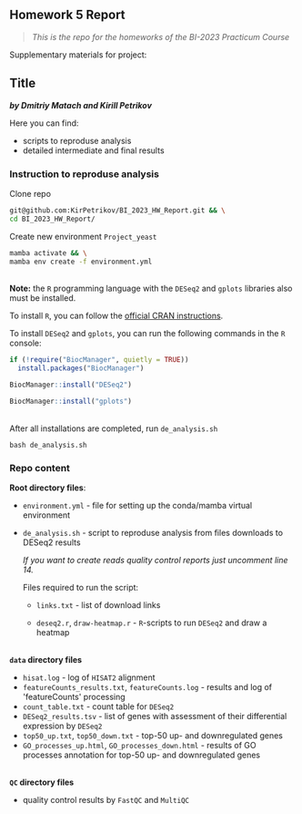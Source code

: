 ## Homework 5 Report
> *This is the repo for the homeworks of the BI-2023 Practicum Course*

Supplementary materials for project:

## Title
***by Dmitriy  Matach and Kirill Petrikov***

Here you can find:
- scripts to reproduse analysis
- detailed intermediate and final results

### Instruction to reproduse analysis

Clone repo
```bash
git@github.com:KirPetrikov/BI_2023_HW_Report.git && \
cd BI_2023_HW_Report/
```

Create new environment `Project_yeast`
```bash
mamba activate && \
mamba env create -f environment.yml
```

&nbsp;  
**Note:**
the `R` programming language with the `DESeq2` and `gplots` libraries also must be installed.

To install `R`, you can follow the [official CRAN instructions](https://cran.r-project.org/bin/linux/ubuntu/fullREADME.html).

To install `DESeq2` and `gplots`, you can run the following commands in the `R` console:

```R
if (!require("BiocManager", quietly = TRUE))
  install.packages("BiocManager")

BiocManager::install("DESeq2")

BiocManager::install("gplots")
```

&nbsp;  
After all installations are completed, run `de_analysis.sh`
```
bash de_analysis.sh
```

### Repo content

**Root directory files**:
- `environment.yml` - file for setting up the conda/mamba virtual environment

- `de_analysis.sh` - script to reproduse analysis from files downloads to DESeq2 results

    *If you want to create reads quality control reports just uncomment line 14.*

    Files required to run the script:

  - `links.txt` - list of download links

  - `deseq2.r`, `draw-heatmap.r` - `R`-scripts to run `DESeq2` and draw a heatmap

&nbsp;  
**`data` directory files**
- `hisat.log` - log of `HISAT2` alignment
- `featureCounts_results.txt`, `featureCounts.log` - results and log of 'featureCounts' processing
- `count_table.txt` - count table for `DESeq2`
- `DESeq2_results.tsv` - list of genes with assessment of their differential expression by `DESeq2`
- `top50_up.txt`, `top50_down.txt` - top-50 up- and downregulated genes
- `GO_processes_up.html`, `GO_processes_down.html` - results of GO processes annotation for top-50 up- and downregulated genes

&nbsp;  
**`QC` directory files**
- quality control results by `FastQC` and `MultiQC`
